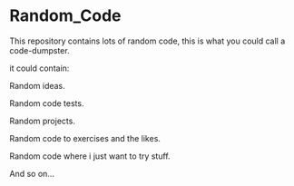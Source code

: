 # Random_Code

This repository contains lots of random code, this is what you could call a code-dumpster.

it could contain:

  Random ideas.
  
  Random code tests.
  
  Random projects.
  
  Random code to exercises and the likes.

  Random code where i just want to try stuff.
  
  And so on...
  
